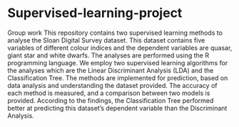 # Supervised-learning-project
Group work
This repository contains two supervised learning methods to analyse the Sloan Digital Survey
dataset. This dataset contains five variables of different colour indices and the dependent
variables are quasar, giant star and white dwarfs. The analyses are performed using the R
programming language. We employ two supervised learning algorithms for the analyses which
are the Linear Discriminant Analysis (LDA) and the Classification Tree. The methods are
implemented for prediction, based on data analysis and understanding the dataset provided.
The accuracy of each method is measured, and a comparison between two models is
provided. According to the findings, the Classification Tree performed better at predicting this
dataset’s dependent variable than the Discriminant Analysis. 
